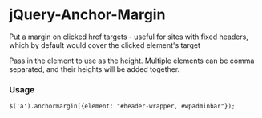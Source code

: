# jQuery-Anchor-Margin
Put a margin on clicked href targets - useful for sites with fixed headers, which by default would cover the clicked element's target

Pass in the element to use as the height. Multiple elements can be comma separated, and their heights will be added together.

### Usage
```
$('a').anchormargin({element: "#header-wrapper, #wpadminbar"});
```
